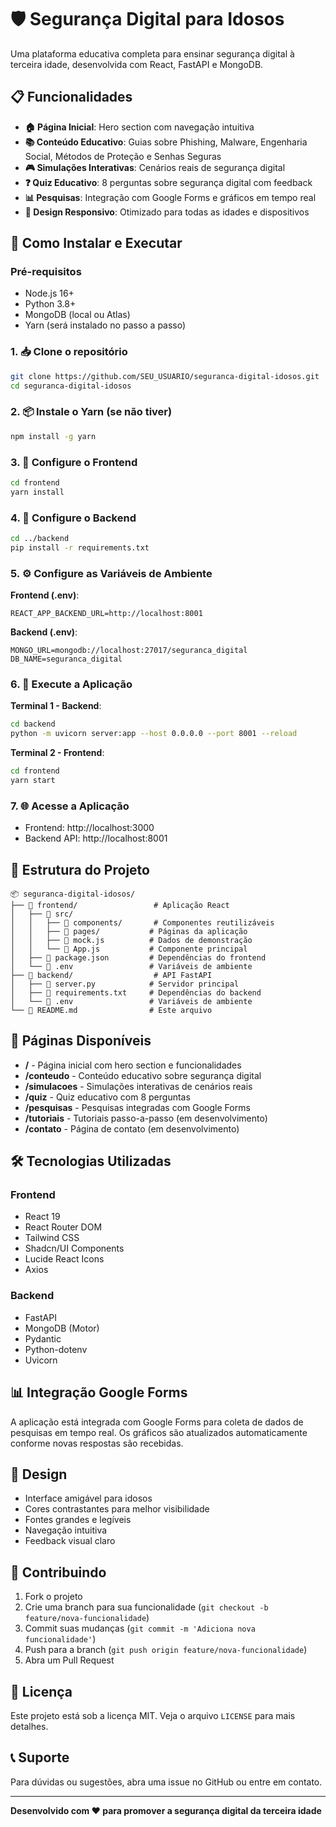 # 🛡️ Segurança Digital para Idosos

Uma plataforma educativa completa para ensinar segurança digital à terceira idade, desenvolvida com React, FastAPI e MongoDB.

## 📋 Funcionalidades

- **🏠 Página Inicial**: Hero section com navegação intuitiva
- **📚 Conteúdo Educativo**: Guias sobre Phishing, Malware, Engenharia Social, Métodos de Proteção e Senhas Seguras
- **🎮 Simulações Interativas**: Cenários reais de segurança digital
- **❓ Quiz Educativo**: 8 perguntas sobre segurança digital com feedback
- **📊 Pesquisas**: Integração com Google Forms e gráficos em tempo real
- **📱 Design Responsivo**: Otimizado para todas as idades e dispositivos

## 🚀 Como Instalar e Executar

### Pré-requisitos
- Node.js 16+ 
- Python 3.8+
- MongoDB (local ou Atlas)
- Yarn (será instalado no passo a passo)

### 1. 📥 Clone o repositório
```bash
git clone https://github.com/SEU_USUARIO/seguranca-digital-idosos.git
cd seguranca-digital-idosos
```

### 2. 📦 Instale o Yarn (se não tiver)
```bash
npm install -g yarn
```

### 3. 🔧 Configure o Frontend
```bash
cd frontend
yarn install
```

### 4. 🔧 Configure o Backend
```bash
cd ../backend
pip install -r requirements.txt
```

### 5. ⚙️ Configure as Variáveis de Ambiente

**Frontend (.env)**:
```env
REACT_APP_BACKEND_URL=http://localhost:8001
```

**Backend (.env)**:
```env
MONGO_URL=mongodb://localhost:27017/seguranca_digital
DB_NAME=seguranca_digital
```

### 6. 🚀 Execute a Aplicação

**Terminal 1 - Backend**:
```bash
cd backend
python -m uvicorn server:app --host 0.0.0.0 --port 8001 --reload
```

**Terminal 2 - Frontend**:
```bash
cd frontend
yarn start
```

### 7. 🌐 Acesse a Aplicação
- Frontend: http://localhost:3000
- Backend API: http://localhost:8001

## 📁 Estrutura do Projeto

```
📦 seguranca-digital-idosos/
├── 📁 frontend/                 # Aplicação React
│   ├── 📁 src/
│   │   ├── 📁 components/       # Componentes reutilizáveis
│   │   ├── 📁 pages/           # Páginas da aplicação
│   │   ├── 📄 mock.js          # Dados de demonstração
│   │   └── 📄 App.js           # Componente principal
│   ├── 📄 package.json         # Dependências do frontend
│   └── 📄 .env                 # Variáveis de ambiente
├── 📁 backend/                  # API FastAPI
│   ├── 📄 server.py            # Servidor principal
│   ├── 📄 requirements.txt     # Dependências do backend
│   └── 📄 .env                 # Variáveis de ambiente
└── 📄 README.md                # Este arquivo
```

## 🎯 Páginas Disponíveis

- **/** - Página inicial com hero section e funcionalidades
- **/conteudo** - Conteúdo educativo sobre segurança digital
- **/simulacoes** - Simulações interativas de cenários reais
- **/quiz** - Quiz educativo com 8 perguntas
- **/pesquisas** - Pesquisas integradas com Google Forms
- **/tutoriais** - Tutoriais passo-a-passo (em desenvolvimento)
- **/contato** - Página de contato (em desenvolvimento)

## 🛠️ Tecnologias Utilizadas

### Frontend
- React 19
- React Router DOM
- Tailwind CSS
- Shadcn/UI Components
- Lucide React Icons
- Axios

### Backend
- FastAPI
- MongoDB (Motor)
- Pydantic
- Python-dotenv
- Uvicorn

## 📊 Integração Google Forms

A aplicação está integrada com Google Forms para coleta de dados de pesquisas em tempo real. Os gráficos são atualizados automaticamente conforme novas respostas são recebidas.

## 🎨 Design

- Interface amigável para idosos
- Cores contrastantes para melhor visibilidade
- Fontes grandes e legíveis
- Navegação intuitiva
- Feedback visual claro

## 🤝 Contribuindo

1. Fork o projeto
2. Crie uma branch para sua funcionalidade (`git checkout -b feature/nova-funcionalidade`)
3. Commit suas mudanças (`git commit -m 'Adiciona nova funcionalidade'`)
4. Push para a branch (`git push origin feature/nova-funcionalidade`)
5. Abra um Pull Request

## 📝 Licença

Este projeto está sob a licença MIT. Veja o arquivo `LICENSE` para mais detalhes.

## 📞 Suporte

Para dúvidas ou sugestões, abra uma issue no GitHub ou entre em contato.

---

**Desenvolvido com ❤️ para promover a segurança digital da terceira idade**